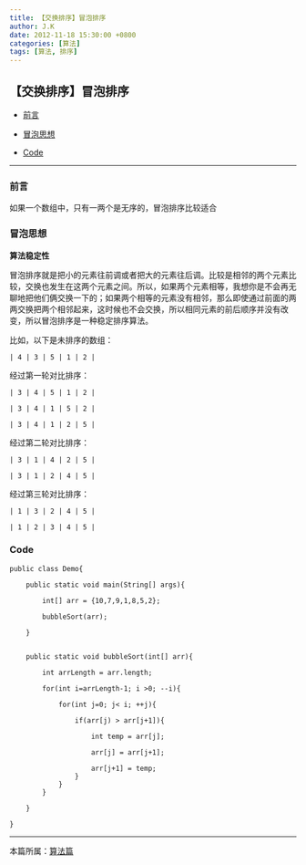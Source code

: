 ```yaml
---
title: 【交换排序】冒泡排序
author: J.K
date: 2012-11-18 15:30:00 +0800
categories: [算法]
tags: [算法, 排序]
---
```



## 【交换排序】冒泡排序

*   [前言](#pre)

*   [冒泡思想](#idea)

*   [Code](#code)

***

<h3 id="pre">前言</h3>

如果一个数组中，只有一两个是无序的，冒泡排序比较适合



<h3 id="idea">冒泡思想</h3>

**算法稳定性**

冒泡排序就是把小的元素往前调或者把大的元素往后调。比较是相邻的两个元素比较，交换也发生在这两个元素之间。所以，如果两个元素相等，我想你是不会再无聊地把他们俩交换一下的；如果两个相等的元素没有相邻，那么即使通过前面的两两交换把两个相邻起来，这时候也不会交换，所以相同元素的前后顺序并没有改变，所以冒泡排序是一种稳定排序算法。


比如，以下是未排序的数组：

    | 4 | 3 | 5 | 1 | 2 |


经过第一轮对比排序：

    | 3 | 4 | 5 | 1 | 2 |

    | 3 | 4 | 1 | 5 | 2 |

    | 3 | 4 | 1 | 2 | 5 |

经过第二轮对比排序：

    | 3 | 1 | 4 | 2 | 5 |

    | 3 | 1 | 2 | 4 | 5 |

经过第三轮对比排序：

    | 1 | 3 | 2 | 4 | 5 |

    | 1 | 2 | 3 | 4 | 5 |



<h3 id="code">Code</h3>


    public class Demo{

        public static void main(String[] args){

            int[] arr = {10,7,9,1,8,5,2};

            bubbleSort(arr);

        }


        public static void bubbleSort(int[] arr){

            int arrLength = arr.length;

            for(int i=arrLength-1; i >0; --i){

                for(int j=0; j< i; ++j){

                    if(arr[j) > arr[j+1]){

                        int temp = arr[j];

                        arr[j] = arr[j+1];

                        arr[j+1] = temp;
                    }
                }
            }

        }

    }

***

本篇所属：[算法篇](/posts/page_index)
